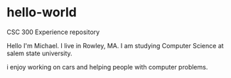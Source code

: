 # hello-world
CSC 300 Experience repository

Hello
I'm Michael. I live in Rowley, MA.
I am studying Computer Science at salem state university.

i enjoy working on cars and helping people with computer problems.
